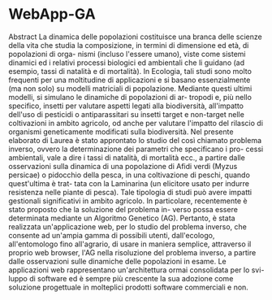 # WebApp-GA
Abstract
La dinamica delle popolazioni costituisce una branca delle scienze della vita che
studia la composizione, in termini di dimensione ed età, di popolazioni di orga-
nismi (incluso l'essere umano), viste come sistemi dinamici ed i relativi processi
biologici ed ambientali che li guidano (ad esempio, tassi di natalità e di mortalità).
In Ecologia, tali studi sono molto frequenti per una moltitudine di applicazioni
e si basano essenzialmente (ma non solo) su modelli matriciali di popolazione.
Mediante questi ultimi modelli, si simulano le dinamiche di popolazioni di ar-
tropodi e, più nello specifico, insetti per valutare aspetti legati alla biodiversità,
all'impatto dell'uso di pesticidi o antiparassitari su insetti target e non-target
nelle coltivazioni in ambito agricolo, od anche per valutare l'impatto del rilascio
di organismi geneticamente modificati sulla biodiversità.
Nel presente elaborato di Laurea è stato approntato lo studio del così chiamato
problema inverso, ovvero la determinazione dei parametri che specificano i pro-
cessi ambientali, vale a dire i tassi di natalità, di mortalità ecc., a partire dalle
osservazioni sulla dinamica di una popolazione di Afidi verdi (Myzus persicae) o
pidocchio della pesca, in una coltivazione di peschi, quando quest'ultima è trat-
tata con la Laminarina (un elicitore usato per indurre resistenza nelle piante di
pesca). Tale tipologia di studi può avere impatti gestionali significativi in ambito
agricolo.
In particolare, recentemente è stato proposto che la soluzione del problema in-
verso possa essere determinata mediante un Algoritmo Genetico (AG). Pertanto,
è stata realizzata un'applicazione web, per lo studio del problema inverso, che
consente ad un'ampia gamma di possibili utenti, dall'ecologo, all'entomologo fino
all'agrario, di usare in maniera semplice, attraverso il proprio web browser, l'AG
nella risoluzione del problema inverso, a partire dalle osservazioni sulle dinamiche
delle popolazioni in esame.
Le applicazioni web rappresentano un'architettura ormai consolidata per lo svi-
luppo di software ed è sempre più crescente la sua adozione come soluzione
progettuale in molteplici prodotti software commerciali e non.
